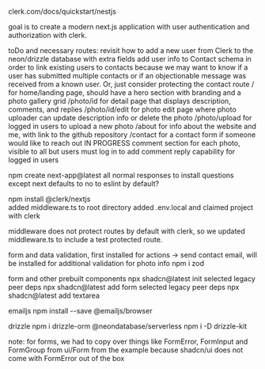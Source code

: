 clerk.com/docs/quickstart/nestjs

goal is to create a modern next.js application with user authentication and authorization with clerk.

toDo and necessary routes:
revisit how to add a new user from Clerk to the neon/drizzle database with extra fields
add user info to Contact schema in order to link existing users to contacts because we may want to know if a user has submitted multiple contacts or if an objectionable message was received from a known user. Or, just consider protecting the contact route
/ for home/landing page, should have a hero section with branding and a photo gallery grid
/photo/id for detail page that displays description, comments, and replies
/photo/id/edit for photo edit page where photo uploader can update description info or delete the photo
/photo/upload for logged in users to upload a new photo
/about for info about the website and me, with link to the github repository
/contact for a contact form if someone would like to reach out IN PROGRESS
comment section for each photo, visible to all but users must log in to add comment
reply capability for logged in users

npm create next-app@latest
all normal responses to install questions except next defaults to no to eslint by default?

npm install @clerk/nextjs  
added middleware.ts to root directory
added .env.local and claimed project with clerk

middleware does not protect routes by default with clerk, so we updated middleware.ts to include a test protected route.

form and data validation, first installed for actions -> send contact email, will be installed for additional validation for photo info
npm i zod

form and other prebuilt components
npx shadcn@latest init
selected legacy peer deps
npx shadcn@latest add form
selected legacy peer deps
npx shadcn@latest add textarea

emailjs
npm install --save @emailjs/browser

drizzle
npm i drizzle-orm @neondatabase/serverless
npm i -D drizzle-kit

note: for forms, we had to copy over things like FormError, FormInput and FormGroup from ui/Form from the example because shadcn/ui does not come with FormError out of the box
